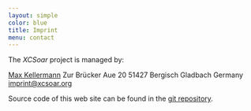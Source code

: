 ```yaml
---
layout: simple
color: blue
title: Imprint
menu: contact
---
```


The *XCSoar* project is managed by:

[Max Kellermann](https://max.kellermann.name/)
Zur Brücker Aue 20
51427 Bergisch Gladbach
Germany
<imprint@xcsoar.org>

Source code of this web site can be found in the
[git repository](https://github.com/XCSoar/website).
